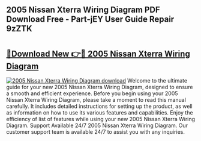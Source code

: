 ## 2005 Nissan Xterra Wiring Diagram PDF Download Free - Part-jEY User Guide Repair 9zZTK

# <h2><a href="http://dfjk09.blite.top/?on=2005+Nissan+Xterra+Wiring+Diagram">🔗Download New 👉🔴 2005 Nissan Xterra Wiring Diagram</a></h2>

[![2005 Nissan Xterra Wiring Diagram download](https://i.imgur.com/lujVjoI.png)](http://dfjk09.blite.top/?on=2005+Nissan+Xterra+Wiring+Diagram)
Welcome to the ultimate guide for your new 2005 Nissan Xterra Wiring Diagram, designed to ensure a smooth and efficient experience. Before you begin using your 2005 Nissan Xterra Wiring Diagram, please take a moment to read this manual carefully. It includes detailed instructions for setting up the product, as well as information on how to use its various features and capabilities. Enjoy the efficiency of list of features while using your new 2005 Nissan Xterra Wiring Diagram. Support Available 24/7 2005 Nissan Xterra Wiring Diagram. Our customer support team is available 24/7 to assist you with any inquiries.
